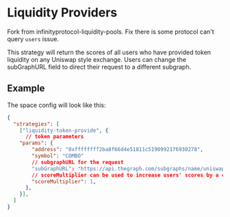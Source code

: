 # Liquidity Providers


Fork from infinityprotocol-liquidity-pools. Fix there is some protocol can't query `users` issue.

This strategy will return the scores of all users who have provided token liquidity on any Uniswap style exchange. Users can change the subGraphURL field to direct their request to a different subgraph.




## Example

The space config will look like this:

```JSON
{
  "strategies": [
    ["liquidity-token-provide", {
      // token parameters
    "params": {
        "address": "0xffffffff2ba8f66d4e51811c5190992176930278",
        "symbol": "COMBO"
        // subgraphURL for the request
        "subGraphURL": "https://api.thegraph.com/subgraphs/name/uniswap/uniswap-v2",
        // scoreMultiplier can be used to increase users' scores by a certain magnitude
        "scoreMultiplier": 1,
      },
    }],
  ]
}
```
